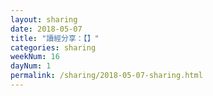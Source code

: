 ```yaml
---
layout: sharing
date: 2018-05-07
title: "讀經分享：【】"
categories: sharing
weekNum: 16
dayNum: 1
permalink: /sharing/2018-05-07-sharing.html
---
```

